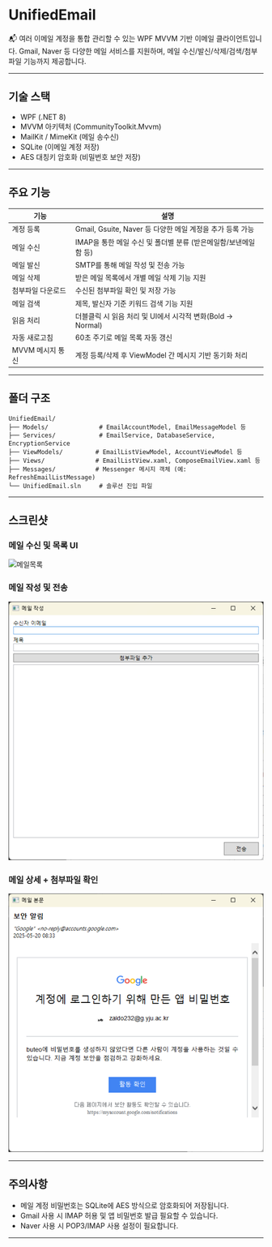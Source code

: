 # UnifiedEmail

📬 여러 이메일 계정을 통합 관리할 수 있는 WPF MVVM 기반 이메일 클라이언트입니다. Gmail, Naver 등 다양한 메일 서비스를 지원하며, 메일 수신/발신/삭제/검색/첨부파일 기능까지 제공합니다.

---

## 기술 스택

* WPF (.NET 8)
* MVVM 아키텍처 (CommunityToolkit.Mvvm)
* MailKit / MimeKit (메일 송수신)
* SQLite (이메일 계정 저장)
* AES 대칭키 암호화 (비밀번호 보안 저장)

---

## 주요 기능

| 기능          | 설명                                         |
| ----------- | ------------------------------------------ |
| 계정 등록       | Gmail, Gsuite, Naver 등 다양한 메일 계정을 추가 등록 가능 |
| 메일 수신       | IMAP을 통한 메일 수신 및 폴더별 분류 (받은메일함/보낸메일함 등)    |
| 메일 발신       | SMTP를 통해 메일 작성 및 전송 가능                     |
| 메일 삭제       | 받은 메일 목록에서 개별 메일 삭제 기능 지원                  |
| 첨부파일 다운로드   | 수신된 첨부파일 확인 및 저장 가능                        |
| 메일 검색       | 제목, 발신자 기준 키워드 검색 기능 지원                    |
| 읽음 처리       | 더블클릭 시 읽음 처리 및 UI에서 시각적 변화(Bold → Normal)  |
| 자동 새로고침     | 60초 주기로 메일 목록 자동 갱신                        |
| MVVM 메시지 통신 | 계정 등록/삭제 후 ViewModel 간 메시지 기반 동기화 처리       |

---

## 폴더 구조

```
UnifiedEmail/
├── Models/              # EmailAccountModel, EmailMessageModel 등
├── Services/            # EmailService, DatabaseService, EncryptionService
├── ViewModels/         # EmailListViewModel, AccountViewModel 등
├── Views/              # EmailListView.xaml, ComposeEmailView.xaml 등
├── Messages/           # Messenger 메시지 객체 (예: RefreshEmailListMessage)
└── UnifiedEmail.sln     # 솔루션 진입 파일
```

---

## 스크린샷

### 메일 수신 및 목록 UI

![메일목록](Screenshots/email-list.png)

### 메일 작성 및 전송

![작성](Screenshots/compose.png)

### 메일 상세 + 첨부파일 확인

![상세](Screenshots/detail.png)

---

## 주의사항

* 메일 계정 비밀번호는 SQLite에 AES 방식으로 암호화되어 저장됩니다.
* Gmail 사용 시 IMAP 허용 및 앱 비밀번호 발급 필요할 수 있습니다.
* Naver 사용 시 POP3/IMAP 사용 설정이 필요합니다.

---
